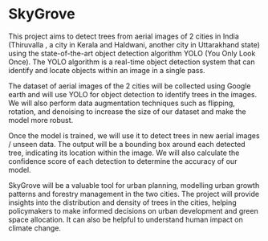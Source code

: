 # SkyGrove

This project aims to detect trees from aerial images of 2 cities in India (Thiruvalla , a city in Kerala and Haldwani, another city in Uttarakhand state) using the state-of-the-art object detection algorithm YOLO (You Only Look Once). The YOLO algorithm is a real-time object detection system that can identify and locate objects within an image in a single pass.

The dataset of aerial images of the 2 cities will be collected using Google earth and will use YOLO for object detection to identify trees in the images. We will also perform data augmentation techniques such as flipping, rotation, and denoising to increase the size of our dataset and make the model more robust.

Once the model is trained, we will use it to detect trees in new aerial images / unseen data. The output will be a bounding box around each detected tree, indicating its location within the image. We will also calculate the confidence score of each detection to determine the accuracy of our model.

SkyGrove will be a valuable tool for urban planning, modelling urban growth patterns and forestry management in the two cities. The project will provide insights into the distribution and density of trees in the cities, helping policymakers to make informed decisions on urban development and green space allocation. It can also be helpful to understand human impact on climate change.

